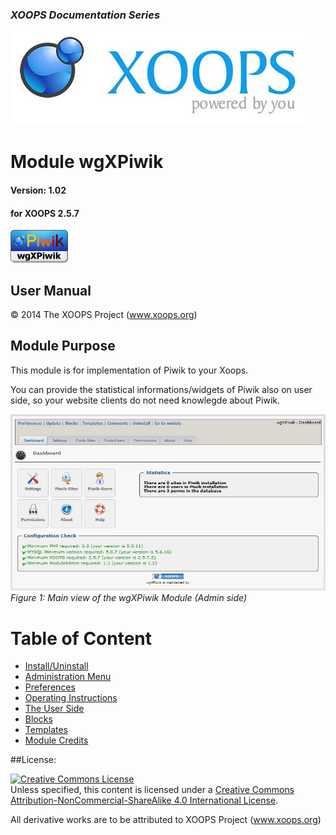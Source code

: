 ### _XOOPS Documentation Series_
![logoXoops.jpg](assets/logoXoops.jpg)

# Module wgXPiwik
#### Version: 1.02
#### for XOOPS 2.5.7
      
![logoModule.png](en/assets/logoModule.png)
            
## User Manual

© 2014 The XOOPS Project (www.xoops.org)    

## Module Purpose 

This module is for implementation of Piwik to your Xoops.

You can provide the statistical informations/widgets of Piwik also on user side, so your website clients do not need knowlegde about Piwik.

![0dashboard.png](assets/0dashboard.png)<br/>
*Figure 1: Main view of the wgXPiwik Module (Admin side)*

# Table of Content

* [Install/Uninstall](book/1install.md)
* [Administration Menu](book/2administration.md)
* [Preferences](book/3preferences.md)
* [Operating Instructions](book/4operations.md)
* [The User Side](book/5userside.md)
* [Blocks](book/6blocks.md)
* [Templates](book/7templates.md)
* [Module Credits](book/9credits.md)

##License:

<a rel="license" href="http://creativecommons.org/licenses/by-nc-sa/4.0/"><img alt="Creative Commons License" style="border-width:0" src="https://i.creativecommons.org/l/by-nc-sa/4.0/88x31.png" /></a><br />Unless specified, this content is licensed under a <a rel="license" href="http://creativecommons.org/licenses/by-nc-sa/4.0/">Creative Commons Attribution-NonCommercial-ShareAlike 4.0 International License</a>.

All derivative works are to be attributed to XOOPS Project (www.xoops.org)
